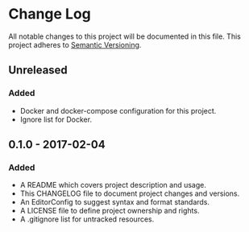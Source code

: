 # Change Log

All notable changes to this project will be documented in this file. This
project adheres to [Semantic Versioning](http://semver.org).

## Unreleased

### Added

  - Docker and docker-compose configuration for this project.
  - Ignore list for Docker.

## 0.1.0 - 2017-02-04

### Added

  - A README which covers project description and usage.
  - This CHANGELOG file to document project changes and versions.
  - An EditorConfig to suggest syntax and format standards.
  - A LICENSE file to define project ownership and rights.
  - A .gitignore list for untracked resources.
